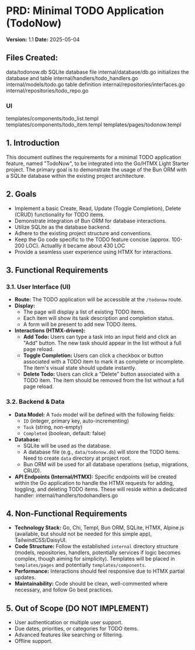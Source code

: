 # PRD: Minimal TODO Application (TodoNow)

**Version:** 1.1
**Date:** 2025-05-04

## Files Created:
data/todonow.db SQLite               database file
internal/database/db.go              initializes the database and table
internal/handlers/todo_handlers.go 
internal/models/todo.go              table definition
internal/repositories/interfaces.go
internal/repositories/todo_repo.go

### UI
templates/components/todo_list.templ
templates/components/todo_item.templ
templates/pages/todonow.templ

## 1. Introduction

This document outlines the requirements for a minimal TODO application feature, named "TodoNow", to be integrated into the Go/HTMX Light Starter project. The primary goal is to demonstrate the usage of the Bun ORM with a SQLite database within the existing project architecture.

## 2. Goals

*   Implement a basic Create, Read, Update (Toggle Completion), Delete (CRUD) functionality for TODO items.
*   Demonstrate integration of Bun ORM for database interactions.
*   Utilize SQLite as the database backend.
*   Adhere to the existing project structure and conventions.
*   Keep the Go code specific to the TODO feature concise (approx. 100-200 LOC). Actuallly it became about 430 LOC
*   Provide a seamless user experience using HTMX for interactions.

## 3. Functional Requirements

### 3.1. User Interface (UI)

*   **Route:** The TODO application will be accessible at the `/todonow` route.
*   **Display:**
    *   The page will display a list of existing TODO items.
    *   Each item will show its task description and completion status.
    *   A form will be present to add new TODO items.
*   **Interactions (HTMX-driven):**
    *   **Add Todo:** Users can type a task into an input field and click an "Add" button. The new task should appear in the list without a full page reload.
    *   **Toggle Completion:** Users can click a checkbox or button associated with a TODO item to mark it as complete or incomplete. The item's visual state should update instantly.
    *   **Delete Todo:** Users can click a "Delete" button associated with a TODO item. The item should be removed from the list without a full page reload.

### 3.2. Backend & Data

*   **Data Model:** A `Todo` model will be defined with the following fields:
    *   `ID` (integer, primary key, auto-incrementing)
    *   `Task` (string, non-empty)
    *   `Completed` (boolean, default: false)
*   **Database:**
    *   SQLite will be used as the database.
    *   A database file (e.g., `data/todonow.db`) will store the TODO items. Need to create `data` directory at project root.
    *   Bun ORM will be used for all database operations (setup, migrations, CRUD).
*   **API Endpoints (Internal/HTMX):** Specific endpoints will be created within the Go application to handle the HTMX requests for adding, toggling, and deleting TODO items. These will reside within a dedicated handler: internal/handlers/todohandlers.go

## 4. Non-Functional Requirements

*   **Technology Stack:** Go, Chi, Templ, Bun ORM, SQLite, HTMX, Alpine.js (available, but should not be needed for this simple app), TailwindCSS/DaisyUI.
*   **Code Structure:** Follow the established `internal` directory structure (models, repositories, handlers, potentially services if logic becomes complex, though aiming for simplicity). Templates will be placed in `templates/pages` and potentially `templates/components`.
*   **Performance:** Interactions should feel responsive due to HTMX partial updates.
*   **Maintainability:** Code should be clean, well-commented where necessary, and follow Go best practices.

## 5. Out of Scope (DO NOT IMPLEMENT)

*   User authentication or multiple user support.
*   Due dates, priorities, or categories for TODO items.
*   Advanced features like searching or filtering.
*   Offline support.